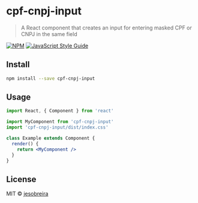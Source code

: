 # cpf-cnpj-input

> A React component that creates an input for entering masked CPF or CNPJ in the same field

[![NPM](https://img.shields.io/npm/v/cpf-cnpj-input.svg)](https://www.npmjs.com/package/cpf-cnpj-input) [![JavaScript Style Guide](https://img.shields.io/badge/code_style-standard-brightgreen.svg)](https://standardjs.com)

## Install

```bash
npm install --save cpf-cnpj-input
```

## Usage

```jsx
import React, { Component } from 'react'

import MyComponent from 'cpf-cnpj-input'
import 'cpf-cnpj-input/dist/index.css'

class Example extends Component {
  render() {
    return <MyComponent />
  }
}
```

## License

MIT © [jesobreira](https://github.com/jesobreira)
